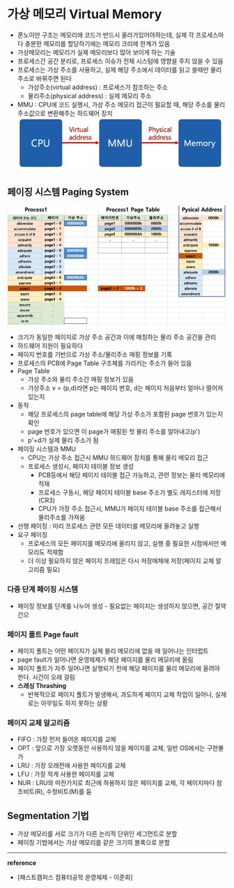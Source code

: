 # 가상 메모리 Virtual Memory
- 폰노이만 구조는 메모리에 코드가 반드시 올라가있어야하는데, 실제 각 프로세스마다 충분한 메모리를 할당하기에는 메모리 크리에 한계가 있음
- 가상메모리는 메모리가 실제 메모리보다 많아 보이게 하는 기술
- 프로세스간 공간 분리로, 프로세스 이슈가 전체 시스텀에 영향을 주지 않을 수 있음
- 프로세스는 가상 주소를 사용하고, 실제 해당 주소에서 데이터를 읽고 쓸때만 물리 주소로 바꿔주면 된다
    - 가상주소(virtual address) : 프로세스가 참조하는 주소
    - 물리주소(physical address) : 실제 메모리 주소
- MMU : CPU에 코드 실행시, 가상 주소 메모리 접근이 필요할 때, 해당 주소를 물리 주소값으로 변환해주는 하드웨어 장치
    ![mmu](https://github.com/yooooonk/TIL/blob/master/img/mmu.PNG)

## 페이징 시스템 Paging System
![페이징시스템](https://github.com/yooooonk/TIL/blob/master/img/paging%20system.PNG)
- 크기가 동일한 페이지로 가상 주소 공간과 이에 매칭하는 물리 주소 공간을 관리
- 하드웨어 지원이 필요하다
- 페이지 번호를 기반으로 가상 주소/물리주소 매핑 정보를 기록
- 프로세스의 PCB에 Page Table 구조체를 가리키는 주소가 들어 있음
- Page Table
    - 가상 주소와 물리 주소간 매핑 정보가 있음
    - 가상주소 v = (p,d)라면 p는 페이지 번호, d는 페이지 처음부터 얼마나 떨어져있는지
- 동작
    - 해당 프로세스의 page table에 해당 가상 주소가 포함된 page 번호가 있는지 확인
    - page 번호가 있으면 이 page가 매핑된 첫 물리 주소를 알아내고(p')
    - p'+d가 실제 물리 주소가 됨
- 페이징 시스템과 MMU
    - CPU는 가상 주소 접근시 MMU 하드웨어 장치를 통해 물리 메모리 접근
    - 프로세스 생성시, 페이지 테이블 정보 생성
        - PCB등에서 해당 페이지 테이블 접근 가능하고, 관련 정보는 물리 메모리에 적재
        - 프로세스 구동시, 해당 페이지 테이블 base 주소가 별도 레지스터에 저장(CR3)    
        - CPU가 가장 주소 접근시, MMU가 페이지 테이블 base 주소를 접근해서 물리주소를 가져옴
- 선행 페이징 : 미리 프로세스 관련 모든 데이터를 메모리에 올려놓고 실행
- 요구 페이징
    - 프로세스의 모든 페이지를 메모리에 올리지 않고, 실행 중 필요한 시점에서만 메모리도 적재함
    - 더 이상 필요하지 않은 페이지 프레임은 다시 저장매체에 저장(페이지 교체 알고리즘 필요)

### 다중 단계 페이징 시스템
- 페이징 정보를 단계를 나누어 생성 - 필요없는 페이지는 생성하지 않으면, 공간 절약 간으

### 페이지 폴트 Page fault
- 페이지 폴트는 어떤 페이지가 실제 물리 메모리에 없을 때 일어나는 인터럽트
- page fault가 일어나면 운영체제가 해당 페이지를 물리 메모리에 올림
- 페이지 폴트가 자주 일어나면 실행되기 전에 해당 페이지를 물리 메모리에 올려야 한다. 시간이 오래 걸림
- __스레싱 Thrashing__
    - 반복적으로 페이지 폴트가 발생해서, 과도하게 페이지 교체 작업이 일어나, 실제로는 아무일도 하지 못하는 상황

### 페이지 교체 알고리즘
- FIFO : 가장 먼저 들어온 페이지를 교체
- OPT : 앞으로 가장 오랫동안 사용하지 않을 페이지를 교체, 일반 OS에서는 구현불가
- LRU : 가장 오래전에 사용한 페이지를 교체
- LFU : 가장 적게 사용한 페이지를 교체
- NUR : LRU와 마찬가지로 최근에 하용하지 않은 페이지를 교체, 각 페이지마다 참조비트(R), 수정비트(M)를 둠

## Segmentation 기법
- 가상 메모리를 서로 크기가 다른 논리적 단위인 세그먼트로 분할
- 페이징 기법에서는 가상 메모리를 같은 크기의 블록으로 분할



---
__reference__
- [패스트캠퍼스 컴퓨터공학 운영체제 - 이준희]